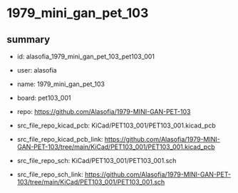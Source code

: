 # 1979_mini_gan_pet_103
 
## summary 
* id: alasofia_1979_mini_gan_pet_103_pet103_001
* user: alasofia
* name: 1979_mini_gan_pet_103
* board: pet103_001
* repo: https://github.com/Alasofia/1979-MINI-GAN-PET-103
* src_file_repo_kicad_pcb: KiCad/PET103_001/PET103_001.kicad_pcb
* src_file_repo_kicad_pcb_link: https://github.com/Alasofia/1979-MINI-GAN-PET-103/tree/main/KiCad/PET103_001/PET103_001.kicad_pcb


* src_file_repo_sch: KiCad/PET103_001/PET103_001.sch
* src_file_repo_sch_link: https://github.com/Alasofia/1979-MINI-GAN-PET-103/tree/main/KiCad/PET103_001/PET103_001.sch






